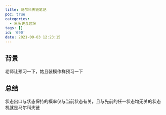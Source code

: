 ```yaml
---
title: 马尔科夫链笔记
poc: true
categories:
  - 黑历史与垃圾
tags: []
id: '690'
date: 2021-09-03 12:23:15
---
```


## 背景

老师让预习一下，姑且装模作样预习一下

## 总结

状态出口与状态保持的概率仅与当前状态有关，且与先前的任一状态均无关的状态机就是马尔科夫链